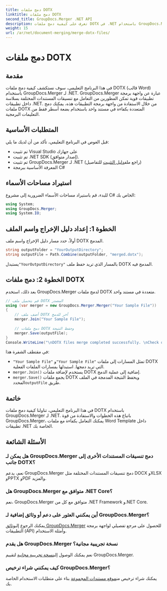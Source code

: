 ```yaml
---
title: دمج ملفات DOTX
linktitle: دمج ملفات DOTX
second_title: GroupDocs.Merger .NET API
description: تعرف على كيفية دمج ملفات DOTX في .NET باستخدام GroupDocs.Merger دون عناء. تعزيز قدرات معالجة المستندات الخاصة بك.
weight: 15
url: /ar/net/document-merging/merge-dotx-files/
---
```


# دمج ملفات DOTX

## مقدمة
في هذا البرنامج التعليمي، سوف نستكشف كيفية دمج ملفات DOTX (قالب Word) باستخدام GroupDocs.Merger لـ .NET. GroupDocs.Merger عبارة عن واجهة برمجة تطبيقات قوية تمكن المطورين من التعامل مع تنسيقات المستندات المختلفة بسلاسة داخل تطبيقات .NET. من خلال الاستفادة من واجهة برمجة التطبيقات هذه، يمكنك دمج ملفات DOTX المتعددة بكفاءة في مستند واحد باستخدام بضعة أسطر فقط من التعليمات البرمجية.
## المتطلبات الأساسية
قبل الغوص في البرنامج التعليمي، تأكد من أن لديك ما يلي:
- تم تثبيت Visual Studio على جهازك
- تم تثبيت .NET SDK (إصدار متوافق).
-  تم تثبيت GroupDocs.Merger لـ .NET (راجع ملف[دليل التثبيت](https://tutorials.groupdocs.com/merger/net/) للتفاصيل)
- المعرفة الأساسية ببرمجة C#

## استيراد مساحات الأسماء
للبدء، قم باستيراد مساحات الأسماء الضرورية إلى مشروع C# الخاص بك:
```csharp
using System; 
using GroupDocs.Merger;
using System.IO;
```
## الخطوة 1: إعداد دليل الإخراج واسم الملف
أولاً، حدد مسار دليل الإخراج واسم ملف DOTX المدمج.
```csharp
string outputFolder = "YourOutputDirectory";
string outputFile = Path.Combine(outputFolder, "merged.dotx");
```
 يستبدل`"YourOutputDirectory"` بالمسار الذي تريد حفظ ملف DOTX المدمج فيه.
## الخطوة 2: دمج ملفات DOTX
بعد ذلك، استخدم GroupDocs.Merger لدمج ملفات DOTX متعددة في مستند واحد.
```csharp
// قم بتحميل ملف DOTX المصدر
using (var merger = new GroupDocs.Merger.Merger("Your Sample File"))
{
    // أضف ملف DOTX آخر للدمج
    merger.Join("Your Sample File");
    
    // دمج ملفات DOTX وحفظ النتيجة
    merger.Save(outputFile);
}
Console.WriteLine("\nDOTX files merge completed successfully. \nCheck output in {0}", outputFolder);
```
في مقتطف الشفرة هذا:
- `"Your Sample File"` و`"Your Sample File"` تمثل المسارات إلى ملفات DOTX التي تريد دمجها. استبدلها بمسارات الملفات الفعلية.
- `merger.Join()` يستخدم لإضافة ملفات DOTX إضافية إلى عملية الدمج.
- `merger.Save()` يجمع ملفات DOTX ويحفظ النتيجة المدمجة في الملف المحدد`outputFile` طريق.

## خاتمة
في هذا البرنامج التعليمي، تناولنا كيفية دمج ملفات DOTX باستخدام GroupDocs.Merger لـ .NET. باتباع هذه الخطوات والاستفادة من قوة GroupDocs.Merger، يمكنك التعامل بكفاءة مع ملفات Word Template داخل تطبيقات .NET الخاصة بك.

## الأسئلة الشائعة
### هل يمكن لـ GroupDocs.Merger دمج تنسيقات المستندات الأخرى إلى جانب DOTX؟
نعم، يدعم GroupDocs.Merger دمج تنسيقات المستندات المختلفة مثل DOCX وXLSX وPPTX وPDF والمزيد.
### هل GroupDocs.Merger متوافق مع .NET Core؟
نعم، GroupDocs.Merger متوافق مع كل من .NET Framework و.NET Core.
### أين يمكنني العثور على دعم أو وثائق إضافية لـ GroupDocs.Merger؟
 يمكنك الرجوع إلى[وثائق GroupDocs.Merger](https://tutorials.groupdocs.com/merger/net/) للحصول على مرجع تفصيلي لواجهة برمجة التطبيقات (API) وأمثلة الاستخدام.
### هل يقدم GroupDocs.Merger نسخة تجريبية مجانية؟
 نعم يمكنك الوصول إلى[نسخة تجريبية مجانية](https://releases.groupdocs.com/) لتقييم GroupDocs.Merger.
### كيف يمكنني شراء ترخيص GroupDocs.Merger؟
 يمكنك شراء ترخيص من[موقع مستندات المجموعة](https://purchase.groupdocs.com/buy) بناء على متطلبات الاستخدام الخاصة بك.